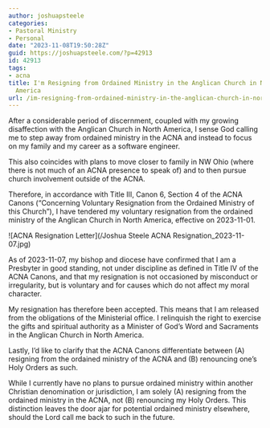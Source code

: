 ```yaml
---
author: joshuapsteele
categories:
- Pastoral Ministry
- Personal
date: "2023-11-08T19:50:28Z"
guid: https://joshuapsteele.com/?p=42913
id: 42913
tags:
- acna
title: I'm Resigning from Ordained Ministry in the Anglican Church in North
  America
url: /im-resigning-from-ordained-ministry-in-the-anglican-church-in-north-america/
---
```


After a considerable period of discernment, coupled with my growing disaffection with the Anglican Church in North America, I sense God calling me to step away from ordained ministry in the ACNA and instead to focus on my family and my career as a software engineer.

This also coincides with plans to move closer to family in NW Ohio (where there is not much of an ACNA presence to speak of) and to then pursue church involvement outside of the ACNA.

Therefore, in accordance with Title III, Canon 6, Section 4 of the ACNA Canons (“Concerning Voluntary Resignation from the Ordained Ministry of this Church”), I have tendered my voluntary resignation from the ordained ministry of the Anglican Church in North America, effective on 2023-11-01.

![ACNA Resignation Letter](/Joshua Steele ACNA Resignation_2023-11-07.jpg)

As of 2023-11-07, my bishop and diocese have confirmed that I am a Presbyter in good standing, not under discipline as defined in Title IV of the ACNA Canons, and that my resignation is not occasioned by misconduct or irregularity, but is voluntary and for causes which do not affect my moral character.

My resignation has therefore been accepted. This means that I am released from the obligations of the Ministerial office. I relinquish the right to exercise the gifts and spiritual authority as a Minister of God’s Word and Sacraments in the Anglican Church in North America.

Lastly, I’d like to clarify that the ACNA Canons differentiate between (A) resigning from the ordained ministry of the ACNA and (B) renouncing one’s Holy Orders as such.

While I currently have no plans to pursue ordained ministry within another Christian denomination or jurisdiction, I am solely (A) resigning from the ordained ministry in the ACNA, not (B) renouncing my Holy Orders. This distinction leaves the door ajar for potential ordained ministry elsewhere, should the Lord call me back to such in the future.